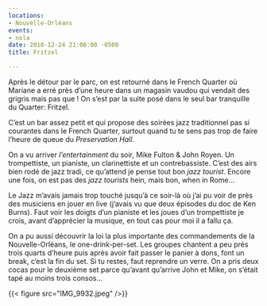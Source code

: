 ```yaml
---
locations:
- Nouvelle-Orléans
events:
- nola
date: 2018-12-24 21:00:00 -0500
title: Fritzel

---
```

Après le détour par le parc, on est retourné dans le French Quarter où Mariane a erré près d’une heure dans un magasin vaudou qui vendait des grigris mais pas que ! On s’est par la suite posé dans le seul bar tranquille du Quarter: Fritzel.

C’est un bar assez petit et qui propose des soirées jazz traditionnel pas si courantes dans le French Quarter, surtout quand tu te sens pas trop de faire l’heure de queue du _Preservation Hall_.

On a vu arriver _l’entertainment_ du soir, Mike Fulton & John Royen. Un trompettiste, un pianiste, un clarinettiste et un contrebassiste. C’est des airs bien rodé de jazz tradi, ce qu’attend je pense tout bon _jazz tourist_. Encore une fois, on  est pas des _jazz tourists_ hein, mais bon, when in Rome…

Le Jazz m’avais jamais trop touché jusqu’à ce soir-là où j’ai pu voir de près des musiciens en jouer en live (j’avais vu que deux épisodes du doc de Ken Burns). Faut voir les doigts d’un pianiste et les joues d’un trompettiste je crois, avant d’apprécier la musique, en tout cas pour moi il a fallu ça.

On a pu aussi découvrir la loi la plus importante des commandements de la Nouvelle-Orléans, le one-drink-per-set.
Les groupes chantent a peu près trois quarts d’heure puis après avoir fait passer le panier à dons, font un break, c’est la fin du set. Si tu restes, faut reprendre un verre. On a pris deux cocas pour le deuxième set parce qu’avant qu’arrive John et Mike, on s’était tapé au moins trois consos…

{{< figure src="IMG_9932.jpeg" />}}